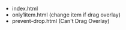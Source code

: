  - index.html
 - only1item.html (change item if drag overlay)
 - prevent-drop.html (Can't Drag Overlay)

